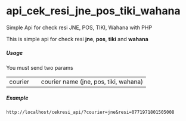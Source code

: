 # api_cek_resi_jne_pos_tiki_wahana
Simple Api for check resi JNE, POS, TIKI, Wahana with PHP

This is simple api for check resi <b>jne</b>, <b>pos</b>, <b>tiki</b> and <b>wahana</b>

<h5>Usage</h5>
You must send two params 
<table>
    <tr>
        <td>courier<td>
        <td>courier name (jne, pos, tiki, wahana)</td>
    </tr>
</table>

<h5>Example</h5>
<code>http://localhost/cekresi_api/?courier=jne&resi=0771971801505008</code>
